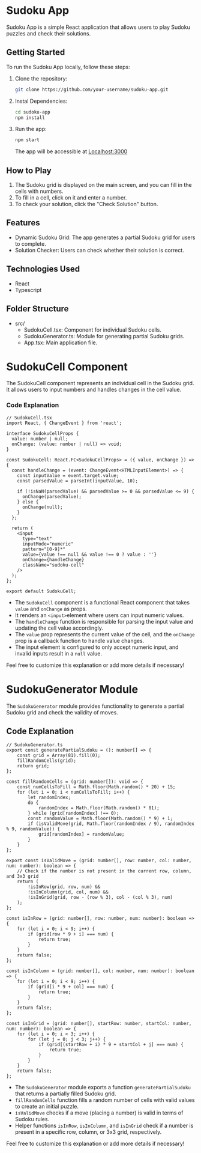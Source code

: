 # Sudoku App

Sudoku App is a simple React application that allows users to play Sudoku puzzles and check their solutions.

## Getting Started

To run the Sudoku App locally, follow these steps:

1. Clone the repository:

   ```bash
   git clone https://github.com/your-username/sudoku-app.git
    ```
2. Instal Dependencies:
    ```bash
    cd sudoku-app
    npm install
    ```
3. Run the app:
    ```bash
    npm start
    ```    
    The app will be accessible at [Localhost:3000](http://localhost:3000)


## How to Play

1. The Sudoku grid is displayed on the main screen, and you can fill in the cells with numbers.
2. To fill in a cell, click on it and enter a number.
3. To check your solution, click the "Check Solution" button.

## Features

- Dynamic Sudoku Grid: The app generates a partial Sudoku grid for users to complete.
- Solution Checker: Users can check whether their solution is correct.

## Technologies Used
- React
- Typescript

## Folder Structure
- src/
    - SudokuCell.tsx: Component for individual Sudoku cells.
    - SudokuGenerator.ts: Module for generating partial Sudoku grids.
    - App.tsx: Main application file.

# SudokuCell Component    
The SudokuCell component represents an individual cell in the Sudoku grid. It allows users to input numbers and handles changes in the cell value.

### Code Explanation
```tsx
// SudokuCell.tsx
import React, { ChangeEvent } from 'react';

interface SudokuCellProps {
  value: number | null;
  onChange: (value: number | null) => void;
}

const SudokuCell: React.FC<SudokuCellProps> = ({ value, onChange }) => {
  const handleChange = (event: ChangeEvent<HTMLInputElement>) => {
    const inputValue = event.target.value;
    const parsedValue = parseInt(inputValue, 10);

    if (!isNaN(parsedValue) && parsedValue >= 0 && parsedValue <= 9) {
      onChange(parsedValue);
    } else {
      onChange(null);
    }
  };

  return (
    <input
      type="text"
      inputMode="numeric"
      pattern="[0-9]*"
      value={value !== null && value !== 0 ? value : ''}
      onChange={handleChange}
      className="sudoku-cell"
    />
  );
};

export default SudokuCell;
```
- The `SudokuCell` component is a functional React component that takes `value` and `onChange` as props. 
- It renders an `<input>`element where users can input numeric values.
- The `handleChange` function is responsible for parsing the input value and updating the cell value accordingly.
- The `value` prop represents the current value of the cell, and the `onChange` prop is a callback function to handle value changes.
- The input element is configured to only accept numeric input, and invalid inputs result in a `null` value.

Feel free to customize this explanation or add more details if necessary!

# SudokuGenerator Module
The `SudokuGenerator` module provides functionality to generate a partial Sudoku grid and check the validity of moves.

## Code Explanation
```tsx
// SudokuGenerator.ts
export const generatePartialSudoku = (): number[] => {
    const grid = Array(81).fill(0);
    fillRandomCells(grid);
    return grid;
};

const fillRandomCells = (grid: number[]): void => {
    const numCellsToFill = Math.floor(Math.random() * 20) + 15;
    for (let i = 0; i < numCellsToFill; i++) {
        let randomIndex;
        do {
            randomIndex = Math.floor(Math.random() * 81);
        } while (grid[randomIndex] !== 0);
        const randomValue = Math.floor(Math.random() * 9) + 1;
        if (isValidMove(grid, Math.floor(randomIndex / 9), randomIndex % 9, randomValue)) {
            grid[randomIndex] = randomValue;
        }
    }
};

export const isValidMove = (grid: number[], row: number, col: number, num: number): boolean => {
    // Check if the number is not present in the current row, column, and 3x3 grid
    return (
        !isInRow(grid, row, num) &&
        !isInColumn(grid, col, num) &&
        !isInGrid(grid, row - (row % 3), col - (col % 3), num)
    );
};

const isInRow = (grid: number[], row: number, num: number): boolean => {
    for (let i = 0; i < 9; i++) {
        if (grid[row * 9 + i] === num) {
            return true;
        }
    }
    return false;
};

const isInColumn = (grid: number[], col: number, num: number): boolean => {
    for (let i = 0; i < 9; i++) {
        if (grid[i * 9 + col] === num) {
            return true;
        }
    }
    return false;
};

const isInGrid = (grid: number[], startRow: number, startCol: number, num: number): boolean => {
    for (let i = 0; i < 3; i++) {
        for (let j = 0; j < 3; j++) {
            if (grid[(startRow + i) * 9 + startCol + j] === num) {
                return true;
            }
        }
    }
    return false;
};
```
- The `SudokuGenerator` module exports a function `generatePartialSudoku` that returns a partially filled Sudoku grid.
- `fillRandomCells` function fills a random number of cells with valid values to create an initial puzzle.
- `isValidMove` checks if a move (placing a number) is valid in terms of Sudoku rules.
- Helper functions `isInRow`, `isInColumn`, and `isInGrid` check if a number is present in a specific row, column, or 3x3 grid, respectively.

Feel free to customize this explanation or add more details if necessary!